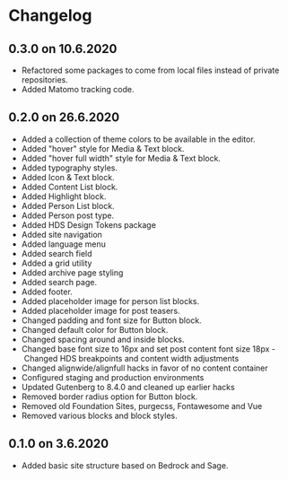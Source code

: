 # Changelog

## 0.3.0 on 10.6.2020

- Refactored some packages to come from local files instead of private repositories.
- Added Matomo tracking code.

## 0.2.0 on 26.6.2020

- Added a collection of theme colors to be available in the editor.
- Added "hover" style for Media & Text block.
- Added "hover full width" style for Media & Text block.
- Added typography styles.
- Added Icon & Text block.
- Added Content List block.
- Added Highlight block.
- Added Person List block.
- Added Person post type.
- Added HDS Design Tokens package
- Added site navigation
- Added language menu
- Added search field
- Added a grid utility
- Added archive page styling
- Added search page.
- Added footer.
- Added placeholder image for person list blocks.
- Added placeholder image for post teasers.
- Changed padding and font size for Button block.
- Changed default color for Button block.
- Changed spacing around and inside blocks.
- Changed base font size to 16px and set post content font size 18px
- Changed HDS breakpoints and content width adjustments
- Changed alignwide/alignfull hacks in favor of no content container
- Configured staging and production environments
- Updated Gutenberg to 8.4.0 and cleaned up earlier hacks
- Removed border radius option for Button block.
- Removed old Foundation Sites, purgecss, Fontawesome and Vue
- Removed various blocks and block styles.

## 0.1.0 on 3.6.2020

- Added basic site structure based on Bedrock and Sage.

